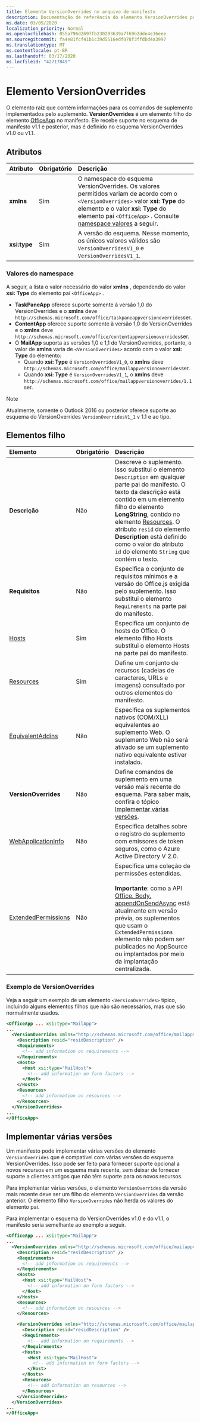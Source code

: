 ```yaml
---
title: Elemento VersionOverrides no arquivo de manifesto
description: Documentação de referência do elemento VersionOverrides para arquivos de manifesto de suplementos do Office (XML).
ms.date: 03/05/2020
localization_priority: Normal
ms.openlocfilehash: 055a796d269ffb230293639a7f69b2dde4e36eee
ms.sourcegitcommit: fa4e81fcf41b1c39d5516edf078f3ffdbd4a3997
ms.translationtype: MT
ms.contentlocale: pt-BR
ms.lasthandoff: 03/17/2020
ms.locfileid: "42717849"
---
```

# <a name="versionoverrides-element"></a>Elemento VersionOverrides

O elemento raiz que contém informações para os comandos de suplemento implementados pelo suplemento. **VersionOverrides** é um elemento filho do elemento [OfficeApp](./officeapp.md) no manifesto. Ele recebe suporte no esquema de manifesto v1.1 e posterior, mas é definido no esquema VersionOverrides v1.0 ou v1.1.

## <a name="attributes"></a>Atributos

|  Atributo  |  Obrigatório  |  Descrição  |
|:-----|:-----|:-----|
|  **xmlns**       |  Sim  |  O namespace do esquema VersionOverrides. Os valores permitidos variam de acordo com o `<VersionOverrides>` valor **xsi: Type** do elemento e o valor **xsi: Type** do elemento pai `<OfficeApp>` . Consulte [namespace valores](#namespace-values) a seguir.|
|  **xsi:type**  |  Sim  | A versão do esquema. Nesse momento, os únicos valores válidos são `VersionOverridesV1_0` e `VersionOverridesV1_1`. |

### <a name="namespace-values"></a>Valores do namespace

A seguir, a lista o valor necessário do valor **xmlns** , dependendo do valor **xsi: Type** do elemento pai `<OfficeApp>` .

- **TaskPaneApp** oferece suporte somente à versão 1,0 do VersionOverrides e o **xmlns** deve `http://schemas.microsoft.com/office/taskpaneappversionoverrides`ser.
- **ContentApp** oferece suporte somente à versão 1,0 do VersionOverrides e o **xmlns** deve `http://schemas.microsoft.com/office/contentappversionoverrides`ser.
- O **MailApp** suporta as versões 1,0 e 1,1 do VersionOverrides, portanto, o valor de **xmlns** varia de `<VersionOverrides>` acordo com o valor **xsi: Type** do elemento:
    - Quando **xsi: Type** é `VersionOverridesV1_0`, o **xmlns** deve `http://schemas.microsoft.com/office/mailappversionoverrides`ser.
    - Quando **xsi: Type** é `VersionOverridesV1_1`, o **xmlns** deve `http://schemas.microsoft.com/office/mailappversionoverrides/1.1`ser.

> [!NOTE]
> Atualmente, somente o Outlook 2016 ou posterior oferece suporte ao esquema do VersionOverrides `VersionOverridesV1_1` v 1.1 e ao tipo.

## <a name="child-elements"></a>Elementos filho

|  Elemento |  Obrigatório  |  Descrição  |
|:-----|:-----|:-----|
|  **Descrição**    |  Não   |  Descreve o suplemento. Isso substitui o elemento `Description` em qualquer parte pai do manifesto. O texto da descrição está contido em um elemento filho do elemento **LongString**, contido no elemento [Resources](resources.md). O atributo `resid` do elemento **Description** está definido como o valor do atributo `id` do elemento `String` que contém o texto.|
|  **Requisitos**  |  Não   |  Especifica o conjunto de requisitos mínimos e a versão do Office.js exigida pelo suplemento. Isso substitui o elemento `Requirements` na parte pai do manifesto.|
|  [Hosts](hosts.md)                |  Sim  |  Especifica um conjunto de hosts do Office. O elemento filho Hosts substitui o elemento Hosts na parte pai do manifesto.  |
|  [Resources](resources.md)    |  Sim  | Define um conjunto de recursos (cadeias de caracteres, URLs e imagens) consultado por outros elementos do manifesto.|
|  [EquivalentAddins](equivalentaddins.md)    |  Não  | Especifica os suplementos nativos (COM/XLL) equivalentes ao suplemento Web. O suplemento Web não será ativado se um suplemento nativo equivalente estiver instalado.|
|  **VersionOverrides**    |  Não  | Define comandos de suplemento em uma versão mais recente do esquema. Para saber mais, confira o tópico [Implementar várias versões](#implementing-multiple-versions). |
|  [WebApplicationInfo](webapplicationinfo.md)    |  Não  | Especifica detalhes sobre o registro do suplemento com emissores de token seguros, como o Azure Active Directory V 2.0. |
|  [ExtendedPermissions](extendedpermissions.md) |  Não  |  Especifica uma coleção de permissões estendidas.<br><br>**Importante**: como a API [Office. Body. appendOnSendAsync](/javascript/api/outlook/office.body?view=outlook-js-preview#appendonsendasync-data--options--callback-) está atualmente em versão prévia, os suplementos que usam o `ExtendedPermissions` elemento não podem ser publicados no AppSource ou implantados por meio da implantação centralizada. |

### <a name="versionoverrides-example"></a>Exemplo de VersionOverrides

Veja a seguir um exemplo de um elemento `<VersionOverrides>` típico, incluindo alguns elementos filhos que não são necessários, mas que são normalmente usados.

```xml
<OfficeApp ... xsi:type="MailApp">
...
  <VersionOverrides xmlns="http://schemas.microsoft.com/office/mailappversionoverrides" xsi:type="VersionOverridesV1_0">
    <Description resid="residDescription" />
    <Requirements>
      <!-- add information on requirements -->
    </Requirements>
    <Hosts>
      <Host xsi:type="MailHost">
        <!-- add information on form factors -->
      </Host>
    </Hosts>
    <Resources>
      <!-- add information on resources -->
    </Resources>
  </VersionOverrides>
...
</OfficeApp>
```

## <a name="implementing-multiple-versions"></a>Implementar várias versões

Um manifesto pode implementar várias versões do elemento `VersionOverrides` que é compatível com várias versões do esquema VersionOverrides. Isso pode ser feito para fornecer suporte opcional a novos recursos em um esquema mais recente, sem deixar de fornecer suporte a clientes antigos que não têm suporte para os novos recursos.

Para implementar várias versões, o elemento `VersionOverrides` da versão mais recente deve ser um filho do elemento `VersionOverrides` da versão anterior. O elemento filho `VersionOverrides` não herda os valores do elemento pai.

Para implementar o esquema do VersionOverrides v1.0 e do v1.1, o manifesto seria semelhante ao exemplo a seguir.

```xml
<OfficeApp ... xsi:type="MailApp">
...
  <VersionOverrides xmlns="http://schemas.microsoft.com/office/mailappversionoverrides" xsi:type="VersionOverridesV1_0">
    <Description resid="residDescription" />
    <Requirements>
      <!-- add information on requirements -->
    </Requirements>
    <Hosts>
      <Host xsi:type="MailHost">
        <!-- add information on form factors -->
      </Host>
    </Hosts>
    <Resources>
      <!-- add information on resources -->
    </Resources>

    <VersionOverrides xmlns="http://schemas.microsoft.com/office/mailappversionoverrides/1.1" xsi:type="VersionOverridesV1_1">
      <Description resid="residDescription" />
      <Requirements>
        <!-- add information on requirements -->
      </Requirements>
      <Hosts>
        <Host xsi:type="MailHost">
          <!-- add information on form factors -->
        </Host>
      </Hosts>
      <Resources>
        <!-- add information on resources -->
      </Resources>
    </VersionOverrides>  
  </VersionOverrides>
...
</OfficeApp>
```
